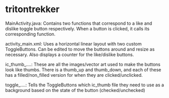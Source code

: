 # tritontrekker

MainActivity.java: Contains two functions that correspond to a like and dislike toggle button respectively.
When a button is clicked, it calls its corresponding function.

activity_main.xml: Uses a horizontal linear layout with two custom ToggleButtons. Can be edited to move
the buttons around and resize as necessary. Also displays a counter for the like/dislike buttons.

ic_thumb_....: These are all the images/vector art used to make the buttons look like thumbs.
There is a thumb_up and thumb_down, and each of these has a filled/non_filled version for when
they are clicked/unclicked.

toggle_....: Tells the ToggleButtons which ic_thumb file they need to use as a background based on the 
state of the button (checked/unchecked)
